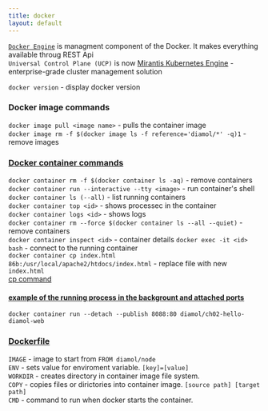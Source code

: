 ```yaml
---
title: docker
layout: default
---
```


[`Docker Engine`](https://docs.docker.com/engine/) is managment component of the Docker. It makes everything available throug REST Api  
`Universal Control Plane (UCP)` is now [Mirantis Kubernetes Engine](https://docs.mirantis.com/docker-enterprise/v3.0/dockeree-products/mke.html) - enterprise-grade cluster management solution  

`docker version` - display docker version  

### Docker image commands  
`docker image pull <image name>` - pulls the container image  
`docker image rm -f $(docker image ls -f reference='diamol/*' -q)1` - remove images  

### [Docker container commands](https://docs.docker.com/engine/reference/commandline/container/)  
`docker container rm -f $(docker container ls -aq)` - remove containers  
`docker container run --interactive --tty <image>` - run container's shell  
`docker container ls (--all)` - list running containers  
`docker container top <id>` - shows processec in the container  
`docker container logs <id>` - shows logs  
`docker container rm --force $(docker container ls --all --quiet)` - remove containers  
`docker container inspect <id>` - container details
`docker exec -it <id> bash` - connect to the running container  
`docker container cp index.html 86b:/usr/local/apache2/htdocs/index.html` - replace file with new `index.html`  
[cp command](https://docs.docker.com/engine/reference/commandline/container_cp/)  
#### [example of the running process in the backgrount and attached ports](https://docs.docker.com/engine/reference/commandline/container_run/)
`docker container run --detach --publish 8088:80 diamol/ch02-hello-diamol-web`  

### [Dockerfile](https://docs.docker.com/engine/reference/builder/)
 `IMAGE` - image to start from `FROM diamol/node`  
 `ENV` - sets value for enviroment variable. `[key]=[value]`  
 `WORKDIR` - creates directory in container image file system.  
 `COPY` - copies files or dirictories into container image. `[source path] [target path]`  
 `CMD` - command to run when docker starts the container.  




